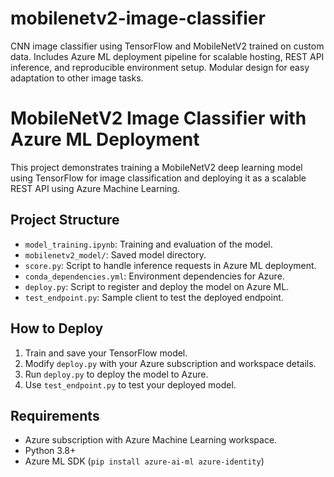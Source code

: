 # mobilenetv2-image-classifier
CNN image classifier using TensorFlow and MobileNetV2 trained on custom data. Includes Azure ML deployment pipeline for scalable hosting, REST API inference, and reproducible environment setup. Modular design for easy adaptation to other image tasks.
# MobileNetV2 Image Classifier with Azure ML Deployment

This project demonstrates training a MobileNetV2 deep learning model using TensorFlow for image classification and deploying it as a scalable REST API using Azure Machine Learning.

## Project Structure
- `model_training.ipynb`: Training and evaluation of the model.
- `mobilenetv2_model/`: Saved model directory.
- `score.py`: Script to handle inference requests in Azure ML deployment.
- `conda_dependencies.yml`: Environment dependencies for Azure.
- `deploy.py`: Script to register and deploy the model on Azure ML.
- `test_endpoint.py`: Sample client to test the deployed endpoint.

## How to Deploy
1. Train and save your TensorFlow model.
2. Modify `deploy.py` with your Azure subscription and workspace details.
3. Run `deploy.py` to deploy the model to Azure.
4. Use `test_endpoint.py` to test your deployed model.

## Requirements
- Azure subscription with Azure Machine Learning workspace.
- Python 3.8+
- Azure ML SDK (`pip install azure-ai-ml azure-identity`)
